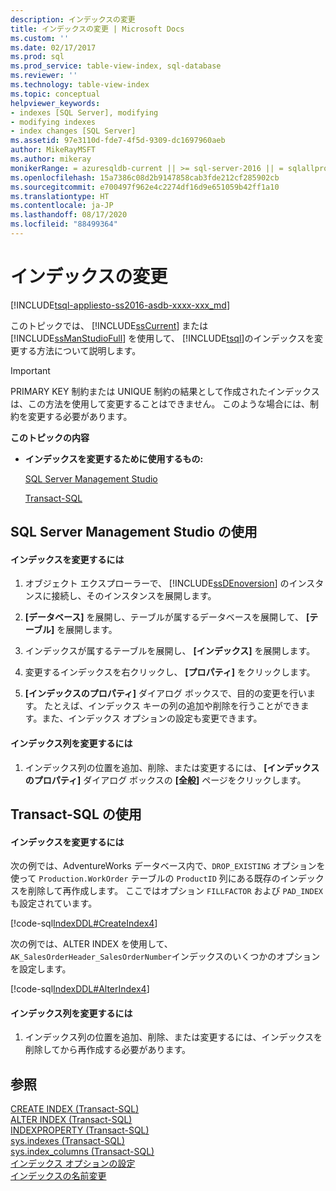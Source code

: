 ```yaml
---
description: インデックスの変更
title: インデックスの変更 | Microsoft Docs
ms.custom: ''
ms.date: 02/17/2017
ms.prod: sql
ms.prod_service: table-view-index, sql-database
ms.reviewer: ''
ms.technology: table-view-index
ms.topic: conceptual
helpviewer_keywords:
- indexes [SQL Server], modifying
- modifying indexes
- index changes [SQL Server]
ms.assetid: 97e3110d-fde7-4f5d-9309-dc1697960aeb
author: MikeRayMSFT
ms.author: mikeray
monikerRange: = azuresqldb-current || >= sql-server-2016 || = sqlallproducts-allversions
ms.openlocfilehash: 15a7386c08d2b9147858cab3fde212cf285902cb
ms.sourcegitcommit: e700497f962e4c2274df16d9e651059b42ff1a10
ms.translationtype: HT
ms.contentlocale: ja-JP
ms.lasthandoff: 08/17/2020
ms.locfileid: "88499364"
---
```

# <a name="modify-an-index"></a>インデックスの変更
[!INCLUDE[tsql-appliesto-ss2016-asdb-xxxx-xxx_md](../../includes/tsql-appliesto-ss2016-asdb-xxxx-xxx-md.md)]

  このトピックでは、 [!INCLUDE[ssCurrent](../../includes/sscurrent-md.md)] または [!INCLUDE[ssManStudioFull](../../includes/ssmanstudiofull-md.md)] を使用して、 [!INCLUDE[tsql](../../includes/tsql-md.md)]のインデックスを変更する方法について説明します。  
  
> [!IMPORTANT]  
>  PRIMARY KEY 制約または UNIQUE 制約の結果として作成されたインデックスは、この方法を使用して変更することはできません。 このような場合には、制約を変更する必要があります。  
  
 **このトピックの内容**  
  
-   **インデックスを変更するために使用するもの:**  
  
     [SQL Server Management Studio](#SSMSProcedure)  
  
     [Transact-SQL](#TsqlProcedure)  
  
##  <a name="using-sql-server-management-studio"></a><a name="SSMSProcedure"></a> SQL Server Management Studio の使用  
  
#### <a name="to-modify-an-index"></a>インデックスを変更するには  
  
1.  オブジェクト エクスプローラーで、 [!INCLUDE[ssDEnoversion](../../includes/ssdenoversion-md.md)] のインスタンスに接続し、そのインスタンスを展開します。  
  
2.  **[データベース]** を展開し、テーブルが属するデータベースを展開して、 **[テーブル]** を展開します。  
  
3.  インデックスが属するテーブルを展開し、 **[インデックス]** を展開します。  
  
4.  変更するインデックスを右クリックし、 **[プロパティ]** をクリックします。  
  
5.  **[インデックスのプロパティ]** ダイアログ ボックスで、目的の変更を行います。 たとえば、インデックス キーの列の追加や削除を行うことができます。また、インデックス オプションの設定も変更できます。  
  
#### <a name="to-modify-index-columns"></a>インデックス列を変更するには  
  
1.  インデックス列の位置を追加、削除、または変更するには、 **[インデックスのプロパティ]** ダイアログ ボックスの **[全般]** ページをクリックします。  
  
##  <a name="using-transact-sql"></a><a name="TsqlProcedure"></a> Transact-SQL の使用  
  
#### <a name="to-modify-an-index"></a>インデックスを変更するには  
  
次の例では、AdventureWorks データベース内で、`DROP_EXISTING` オプションを使って `Production.WorkOrder` テーブルの `ProductID` 列にある既存のインデックスを削除して再作成します。 ここではオプション `FILLFACTOR` および `PAD_INDEX` も設定されています。  
  
[!code-sql[IndexDDL#CreateIndex4](../../relational-databases/indexes/codesnippet/tsql/modify-an-index_1.sql)]  
  
次の例では、ALTER INDEX を使用して、 `AK_SalesOrderHeader_SalesOrderNumber`インデックスのいくつかのオプションを設定します。  
  
[!code-sql[IndexDDL#AlterIndex4](../../relational-databases/indexes/codesnippet/tsql/modify-an-index_2.sql)]  
  
#### <a name="to-modify-index-columns"></a>インデックス列を変更するには  
  
1.  インデックス列の位置を追加、削除、または変更するには、インデックスを削除してから再作成する必要があります。  
  
## <a name="see-also"></a>参照  
 [CREATE INDEX &#40;Transact-SQL&#41;](../../t-sql/statements/create-index-transact-sql.md)   
 [ALTER INDEX &#40;Transact-SQL&#41;](../../t-sql/statements/alter-index-transact-sql.md)   
 [INDEXPROPERTY &#40;Transact-SQL&#41;](../../t-sql/functions/indexproperty-transact-sql.md)   
 [sys.indexes &#40;Transact-SQL&#41;](../../relational-databases/system-catalog-views/sys-indexes-transact-sql.md)   
 [sys.index_columns &#40;Transact-SQL&#41;](../../relational-databases/system-catalog-views/sys-index-columns-transact-sql.md)   
 [インデックス オプションの設定](../../relational-databases/indexes/set-index-options.md)   
 [インデックスの名前変更](../../relational-databases/indexes/rename-indexes.md)  
  
  
